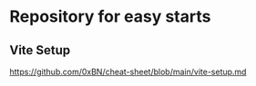 # Repository for easy starts

## Vite Setup
https://github.com/0xBN/cheat-sheet/blob/main/vite-setup.md